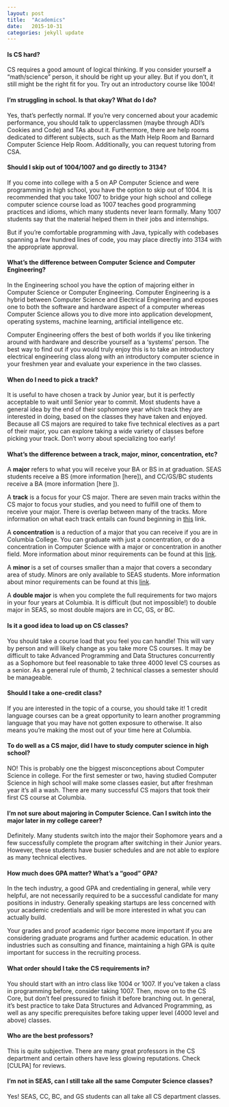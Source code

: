 ```yaml
---
layout: post
title:  "Academics"
date:   2015-10-31
categories: jekyll update
---
```


<h4>Is CS hard?</h4>
CS requires a good amount of logical thinking. If you consider yourself a “math/science” person, it should be right up your alley. But if you don’t, it still might be the right fit for you. Try out an introductory course like 1004!

<h4>I’m struggling in school. Is that okay? What do I do?</h4>
Yes, that’s perfectly normal. If you’re very concerned about your academic performance, you should talk to upperclassmen (maybe through ADI’s Cookies and Code) and TAs about it. Furthermore, there are help rooms dedicated to different subjects, such as the Math Help Room and Barnard Computer Science Help Room. Additionally, you can request tutoring from CSA.

<h4>Should I skip out of 1004/1007 and go directly to 3134?</h4>
If you come into college with a 5 on AP Computer Science and were programming in high school, you have the option to skip out of 1004. It is recommended that you take 1007 to bridge your high school and college computer science course load as 1007 teaches good programming practices and idioms, which many students never learn formally. Many 1007 students say that the material helped them in their jobs and internships.

But if you’re comfortable programming with Java, typically with codebases spanning a few hundred lines of code, you may place directly into 3134 with the appropriate approval.

<h4>What’s the difference between Computer Science and Computer Engineering?</h4>
In the Engineering school you have the option of majoring either in Computer Science or Computer Engineering. Computer Engineering is a hybrid between Computer Science and Electrical Engineering and exposes one to both the software and hardware aspect of a computer whereas Computer Science allows you to dive more into application development, operating systems, machine learning, artificial intelligence etc.

Computer Engineering offers the best of both worlds if you like tinkering around with hardware and describe yourself as a ‘systems’ person. The best way to find out if you would truly enjoy this is to take an introductory electrical engineering class along with an introductory computer science in your freshmen year and evaluate your experience in the two classes.

<h4>When do I need to pick a track?</h4>
It is useful to have chosen a track by Junior year, but it is perfectly acceptable to wait until Senior year to commit. Most students have a general idea by the end of their sophomore year which track they are interested in doing, based on the classes they have taken and enjoyed. Because all CS majors are required to take five technical electives as a part of their major, you can explore taking a wide variety of classes before picking your track. Don’t worry about specializing too early!

<h4>What’s the difference between a track, major, minor, concentration, etc?</h4>
A <b>major</b> refers to what you will receive your BA or BS in at graduation. SEAS students receive a BS (more information [here]), and CC/GS/BC students receive a BA (more information [here ]).

A <b>track</b> is a focus for your CS major. There are seven main tracks within the CS major to focus your studies, and you need to fulfill one of them to receive your major. There is overlap between many of the tracks. More information on what each track entails can found beginning in [this] link. 

A <b>concentration</b> is a reduction of a major that you can receive if you are in Columbia College. You can graduate with just a concentration, or do a concentration in Computer Science with a major or concentration in another field. More information about minor requirements can be found at this [link].

A <b>minor </b>is a set of courses smaller than a major that covers a secondary area of study. Minors are only available to SEAS students. More information about minor requirements can be found at this [link].

A <b>double major</b> is when you complete the full requirements for two majors in your four years at Columbia. It is difficult (but not impossible!) to double major in SEAS, so most double majors are in CC, GS, or BC.

<h4>Is it a good idea to load up on CS classes?</h4>
You should take a course load that you feel you can handle! This will vary by person and will likely change as you take more CS courses. It may be difficult to take Advanced Programming and Data Structures concurrently as a Sophomore but feel reasonable to take three 4000 level CS courses as a senior. As a general rule of thumb, 2 technical classes a semester should be manageable.

<h4>Should I take a one-credit class?</h4>
If you are interested in the topic of a course, you should take it! 1 credit language courses can be a great opportunity to learn another programming language that you may have not gotten exposure to otherwise. It also means you’re making the most out of your time here at Columbia.

<h4>To do well as a CS major, did I have to study computer science in high school?</h4>
NO! This is probably one the biggest misconceptions about Computer Science in college. For the first semester or two, having studied Computer Science in high school will make some classes easier, but after freshman year it’s all a wash. There are many successful CS majors that took their first CS course at Columbia.

<h4>I’m not sure about majoring in Computer Science. Can I switch into the major later in my college career?</h4>
Definitely. Many students switch into the major their Sophomore years and a few successfully complete the program after switching in their Junior years.  However, these students have busier schedules and are not able to explore as many technical electives.

<h4>How much does GPA matter? What’s a “good” GPA?</h4>
In the tech industry, a good GPA and credentialing in general, while very helpful, are not necessarily required to be a successful candidate for many positions in industry. Generally speaking startups are less concerned with your academic credentials and will be more interested in what you can actually build.

Your grades and proof academic rigor become more important if you are considering graduate programs and further academic education. In other industries such as consulting and finance, maintaining a high GPA is quite important for success in the recruiting process.

<h4>What order should I take the CS requirements in?</h4>
You should start with an intro class like 1004 or 1007. If you’ve taken a class in programming before, consider taking 1007. Then, move on to the CS Core, but don’t feel pressured to finish it before branching out. In general, it’s best practice to take Data Structures and Advanced Programming, as well as any specific prerequisites before taking upper level (4000 level and above) classes.

<h4>Who are the best professors?</h4>
This is quite subjective. There are many great professors in the CS department and certain others have less glowing reputations. Check [CULPA] for reviews.

<h4>I’m not in SEAS, can I still take all the same Computer Science classes? </h4>
Yes! SEAS, CC, BC, and GS students can all take all CS department classes.

[CULPA]:  http://www.culpa.info
[here]: https://mice.cs.columbia.edu/c/d.php?d=215&
[here ]: https://mice.cs.columbia.edu/c/d.php?d=214&
[link]: http://www.cs.columbia.edu/mice/c/d.php?d=190
[this]: http://bulletin.engineering.columbia.edu/track-1-foundations-cs-track

